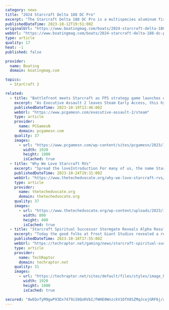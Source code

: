 ```yaml
---
category: news
title: "2024 Starcraft Delta 188 DC Pro"
excerpt: "The Starcraft Delta 188 DC Pro is a multispecies aluminum fishing boat designed for the serious angler who wants to get after it in all kinds of weather. The Vertex Performance Strake hull tapers to 15 degrees at the transom, providing quick planing and ..."
publishedDateTime: 2023-10-12T19:51:00Z
originalUrl: "https://www.boatingmag.com/boats/2024-starcraft-delta-188-dc-pro-fwbbg/"
webUrl: "https://www.boatingmag.com/boats/2024-starcraft-delta-188-dc-pro-fwbbg/"
type: article
quality: 17
heat: -1
published: false

provider:
  name: Boating
  domain: boatingmag.com

topics:
  - StarCraft 2

related:
  - title: "Battlefront meets Starcraft as FPS strategy game launches on Steam"
    excerpt: "As Executive Assault 2 leaves Steam Early Access, this hybrid of RTS and FPS combines space combat and ground warfare in a blend of C&C, Halo, and Battlefront."
    publishedDateTime: 2023-10-19T13:46:00Z
    webUrl: "https://www.pcgamesn.com/executive-assault-2/steam"
    type: article
    provider:
      name: PCGamesN
      domain: pcgamesn.com
    quality: 37
    images:
      - url: "https://www.pcgamesn.com/wp-content/sites/pcgamesn/2023/10/executive-assault-2-rts-fps-hybrid-strategy-game-shooter-battlefront-starcraft-command-and-conquer-halo-steam-release-date.jpg"
        width: 1920
        height: 1080
        isCached: true
  - title: "Why We Love Starcraft RVs"
    excerpt: "Spread the loveIntroduction For many of us, the name Starcraft brings back fond memories of our childhood, with family vacations and campground adventures in tow. Starcraft RVs have been a staple of American recreation for decades,"
    publishedDateTime: 2023-10-24T19:31:00Z
    webUrl: "https://www.thetechedvocate.org/why-we-love-starcraft-rvs/"
    type: article
    provider:
      name: thetechedvocate.org
      domain: thetechedvocate.org
    quality: 37
    images:
      - url: "https://www.thetechedvocate.org/wp-content/uploads/2023/10/Telluride-292RLS-starcraft-rv.png"
        width: 800
        height: 400
        isCached: true
  - title: "Starcraft Spiritual Successor Stormgate Reveals Alpha Results; New Phase Announced"
    excerpt: "Today the good folks at Frost Giant Studios revealed a report for the first two alpha testing phases of their Starcraft spiritual successor Stormgate."
    publishedDateTime: 2023-10-18T17:55:00Z
    webUrl: "https://techraptor.net/gaming/news/starcraft-spiritual-successor-stormgate-reveals-alpha-results-new-phase-announced"
    type: article
    provider:
      name: TechRaptor
      domain: techraptor.net
    quality: 31
    images:
      - url: "https://techraptor.net/sites/default/files/styles/image_header/public/2023-10/stormgate-art-and-gameplay.jpg?itok=SUi7vHp3"
        width: 1920
        height: 1080
        isCached: true

secured: "8wEQvfyM9gwP93Dx7479iS8QoRVbI/FWHE0WnzckV1OfX8SZMqJcejGRF6j/aV5vN6b2kd7yR8gOhpKs3gIY16Yjpl4oOGdBiqlpgRJ1XPRW3t8puPe10qQvdtoL49wNhKW30cMdpYMSCxuSsM7NLjl4DjYarEPFF9EYQ3zZSE8BEB3r6EZRbJEdaui0H8pH0Enp/dlW+vPcpHzCVQmJFqPoswTfLUQUcjHT24hqCEZf/K1srZRySFn0r1Kl0sS025RWlOiRiEiJAMkHu9O2TJ4NO8ZP6fIUcodsRhlMGzt9jZZEyNM8yqzGdpwbT6VYC0+tDkcBfuwaTUlj6Eqw5u1YgwGGiI4b7W8LATJyfmY=;+OxVWx9baBOtcKxH3i2I+Q=="
---
```


